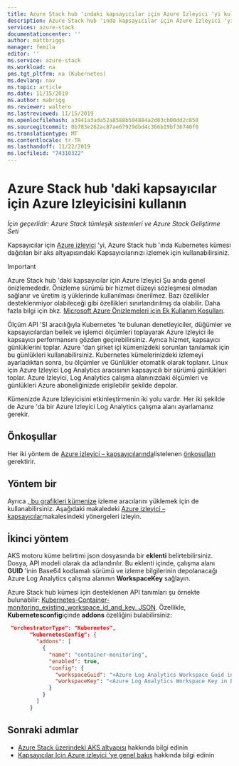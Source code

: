 ```yaml
---
title: Azure Stack hub 'ındaki kapsayıcılar için Azure Izleyici 'yi kullanma | Microsoft Docs
description: Azure Stack hub 'ında kapsayıcılar için Azure Izleyici 'yi nasıl kullanacağınızı öğrenin.
services: azure-stack
documentationcenter: ''
author: mattbriggs
manager: femila
editor: ''
ms.service: azure-stack
ms.workload: na
pms.tgt_pltfrm: na (Kubernetes)
ms.devlang: nav
ms.topic: article
ms.date: 11/15/2019
ms.author: mabrigg
ms.reviewer: waltero
ms.lastreviewed: 11/15/2019
ms.openlocfilehash: a3941a3ada52a8588b504884a2d03cb00dd2c850
ms.sourcegitcommit: 0b783e262ac87ae67929dbd4c366b19bf36740f0
ms.translationtype: MT
ms.contentlocale: tr-TR
ms.lasthandoff: 11/22/2019
ms.locfileid: "74310322"
---
```

# <a name="use-azure-monitor-for-containers-on-azure-stack-hub"></a>Azure Stack hub 'daki kapsayıcılar için Azure Izleyicisini kullanın

*İçin geçerlidir: Azure Stack tümleşik sistemleri ve Azure Stack Geliştirme Seti*

Kapsayıcılar için [Azure izleyici](https://docs.microsoft.com/azure/azure-monitor/) 'yi, Azure Stack hub 'ında Kubernetes kümesi dağıtılan bir aks altyapısındaki Kapsayıcılarınızı izlemek için kullanabilirsiniz. 

> [!IMPORTANT]
> Azure Stack hub 'daki kapsayıcılar için Azure Izleyici Şu anda genel önizlemededir.
> Önizleme sürümü bir hizmet düzeyi sözleşmesi olmadan sağlanır ve üretim iş yüklerinde kullanılması önerilmez. Bazı özellikler desteklenmiyor olabileceği gibi özellikleri sınırlandırılmış da olabilir. Daha fazla bilgi için bkz. [Microsoft Azure Önizlemeleri için Ek Kullanım Koşulları](https://azure.microsoft.com/support/legal/preview-supplemental-terms/).

Ölçüm API 'SI aracılığıyla Kubernetes 'te bulunan denetleyiciler, düğümler ve kapsayıcılardan bellek ve işlemci ölçümleri toplayarak Azure Izleyici ile kapsayıcı performansını gözden geçirebilirsiniz. Ayrıca hizmet, kapsayıcı günlüklerini toplar. Azure 'dan şirket içi kümenizdeki sorunları tanılamak için bu günlükleri kullanabilirsiniz. Kubernetes kümelerinizdeki izlemeyi ayarladıktan sonra, bu ölçümler ve Günlükler otomatik olarak toplanır. Linux için Azure Izleyici Log Analytics aracısının kapsayıcılı bir sürümü günlükleri toplar. Azure Izleyici, Log Analytics çalışma alanınızdaki ölçümleri ve günlükleri Azure aboneliğinizde erişilebilir şekilde depolar.

Kümenizde Azure Izleyicisini etkinleştirmenin iki yolu vardır. Her iki şekilde de Azure 'da bir Azure Izleyici Log Analytics çalışma alanı ayarlamanız gerekir.

## <a name="prerequisites"></a>Önkoşullar

Her iki yöntem de [Azure izleyici – kapsayıcılarında](https://github.com/Helm/charts/tree/master/incubator/azuremonitor-containers)listelenen [önkoşulları](https://github.com/Helm/charts/tree/master/incubator/azuremonitor-containers#pre-requisites) gerektirir.

## <a name="method-one"></a>Yöntem bir

Ayrıca [, bu grafikleri kümenize](https://helm.sh/) izleme aracılarını yüklemek için de kullanabilirsiniz. Aşağıdaki makaledeki [Azure izleyici – kapsayıcılar](https://github.com/Helm/charts/tree/master/incubator/azuremonitor-containers)makalesindeki yönergeleri izleyin.

## <a name="method-two"></a>İkinci yöntem

AKS motoru küme belirtimi json dosyasında bir **eklenti** belirtebilirsiniz. Dosya, API modeli olarak da adlandırılır. Bu eklenti içinde, çalışma alanı **GUID** 'inin Base64 kodlamalı sürümü ve izleme bilgilerinin depolanacağı Azure Log Analytics çalışma alanının **WorkspaceKey** sağlayın.

Azure Stack hub kümesi için desteklenen API tanımları şu örnekte bulunabilir: [Kubernetes-Container-monitoring_existing_workspace_id_and_key. JSON](https://github.com/Azure/aks-engine/blob/master/examples/addons/container-monitoring/kubernetes-container-monitoring_existing_workspace_id_and_key.json). Özellikle, **Kubernetesconfig**içinde **addons** özelliğini bulabilirsiniz:

```JSON  
 "orchestratorType": "Kubernetes",
       "kubernetesConfig": {
         "addons": [
           {
             "name": "container-monitoring",
             "enabled": true,
             "config": {
               "workspaceGuid": "<Azure Log Analytics Workspace Guid in Base-64 encoded>",
               "workspaceKey": "<Azure Log Analytics Workspace Key in Base-64 encoded>"
             }
           }
         ]
       }
```

## <a name="next-steps"></a>Sonraki adımlar

- [Azure Stack üzerindeki AKS altyapısı](azure-stack-kubernetes-aks-engine-overview.md) hakkında bilgi edinin  
- [Kapsayıcılar Için Azure izleyici 'ye genel bakış](https://docs.microsoft.com/azure/azure-monitor/insights/container-insights-overview) hakkında bilgi edinin
